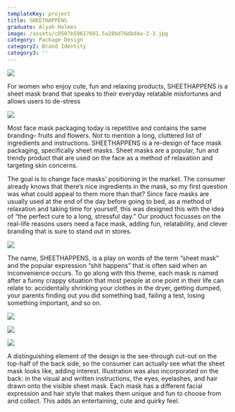 ```yaml
---
templateKey: project
title: SHEETHAPPENS
graduate: Alyah Holmes
image: /assets/c0507b59617691.5a28bd76dbd4a-2-3.jpg
category: Package Design
category2: Brand Identity
category3: ''
---
```

![](/assets/ef172b59617691.5a28bd76dacd0-2.jpg)

For women who enjoy cute, fun and relaxing products,  SHEETHAPPENS is a sheet mask brand that speaks to their everyday relatable misfortunes and allows users to de-stress 

![](/assets/20b0c059617691.5a28bd76d93d2-2-3.jpg)

Most face mask packaging today is repetitive and contains the same branding– fruits and flowers. Not to mention a long, cluttered list of ingredients and instructions. SHEETHAPPENS is a re-design of face mask packaging, specifically sheet masks. Sheet masks are a popular, fun and trendy product that are used on the face as a method of relaxation and targeting skin concerns. 

The goal is to change face masks’ positioning in the market. The consumer already knows that there’s nice ingredients in the mask, so my first question was what could appeal to them more than that? Since face masks are usually used at the end of the day before going to bed, as a method of relaxation and taking time for yourself, this was designed this with the idea of “the perfect cure to a long, stressful day.”  Our product focusses on the real-life reasons users need a face mask, adding fun, relatability, and clever branding that is sure to stand out in stores.

![](/assets/3d841259617691.5a28bd760a801-4.jpg)

The name, SHEETHAPPENS, is a play on words of the term “sheet mask" and the popular expression “shit happens” that is often said when an inconvenience occurs. To go along with this theme, each mask is named after a funny crappy situation that most people at one point in their life can relate to: accidentally shrinking your clothes in the dryer, getting dumped, your parents finding out you did something bad, failing a test, losing something important, and so on. 

![](/assets/941af659617691.5a28bd76db530-2-2.jpg)

![](/assets/da7b8459617691.5a28bd76dba8d-2-2.jpg)

![](/assets/73030159617691.5a28bd76dd208-2-2.jpg)

A distinguishing element of the design is the see-through cut-out on the top-half of the back side, so the consumer can actually see what the sheet mask looks like, adding interest. Illustration was also incorporated on the back: in the visual and written instructions, the eyes, eyelashes, and hair drawn onto the visible sheet mask. Each mask has a different facial expression and hair style that makes them unique and fun to choose from and collect. This adds an entertaining, cute and quirky feel.
